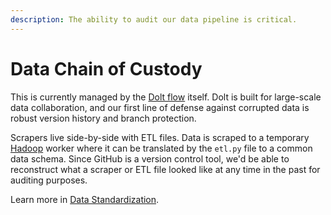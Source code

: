 ```yaml
---
description: The ability to audit our data pipeline is critical.
---
```


# Data Chain of Custody

This is currently managed by the [Dolt flow](https://www.dolthub.com/) itself. Dolt is built for large-scale data collaboration, and our first line of defense against corrupted data is robust version history and branch protection.

Scrapers live side-by-side with ETL files. Data is scraped to a temporary [Hadoop](https://en.wikipedia.org/wiki/Apache_Hadoop) worker where it can be translated by the `etl.py` file to a common data schema. Since GitHub is a version control tool, we'd be able to reconstruct what a scraper or ETL file looked like at any time in the past for auditing purposes.

Learn more in [Data Standardization](../../components/data-standardization/).

